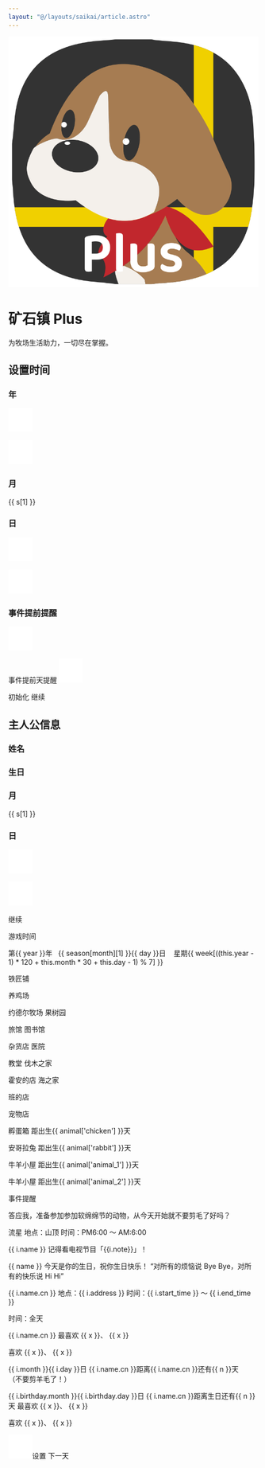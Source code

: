 ```yaml
---
layout: "@/layouts/saikai/article.astro"
---
```


![](_plus.svg)

# 矿石镇 Plus

为牧场生活助力，一切尽在掌握。

## 设置时间

### 年

![](_arrow-left-s-fill.svg)

![](_arrow-right-s-fill.svg)

### 月

{{ s[1] }}

### 日

![](_arrow-left-s-fill.svg)

![](_arrow-right-s-fill.svg)

### 事件提前提醒

![](_arrow-left-s-fill.svg)

事件提前天提醒
![](_arrow-right-s-fill.svg)

初始化
继续

## 主人公信息

### 姓名

### 生日

### 月

{{ s[1] }}

### 日

![](_arrow-left-s-fill.svg)

![](_arrow-right-s-fill.svg)

继续

游戏时间

第{{ year }}年   {{ season[month][1] }}{{ day }}日    星期{{ week[((this.year - 1) \* 120 + this.month \* 30 + this.day - 1) % 7] }}

铁匠铺

养鸡场

约德尔牧场
果树园

旅馆
图书馆

杂货店
医院

教堂
伐木之家

霍安的店
海之家

班的店

宠物店

孵蛋箱
距出生{{ animal['chicken'] }}天

安哥拉兔
距出生{{ animal['rabbit'] }}天

牛羊小屋
距出生{{ animal['animal\_1'] }}天

牛羊小屋
距出生{{ animal['animal\_2'] }}天

事件提醒

答应我，准备参加参加软绵绵节的动物，从今天开始就不要剪毛了好吗？

流星
地点：山顶
时间：PM6:00 ～ AM:6:00

{{ i.name }}
记得看电视节目「{{i.note}}」！

{{ name }}
今天是你的生日，祝你生日快乐！
“对所有的烦恼说 Bye Bye，对所有的快乐说 Hi Hi”

{{ i.name.cn }}
地点：{{ i.address }}
时间：{{ i.start\_time }} ～
{{ i.end\_time }}

时间：全天

{{ i.name.cn }}
最喜欢
{{ x }}、
{{ x }}

喜欢
{{ x }}、
{{ x }}

{{ i.month }}{{ i.day }}日
{{ i.name.cn }}距离{{ i.name.cn }}还有{{ n }}天  
（不要剪羊毛了！）

{{ i.birthday.month }}{{ i.birthday.day }}日
{{ i.name.cn }}距离生日还有{{ n }}天
最喜欢
{{ x }}、
{{ x }}

喜欢
{{ x }}、
{{ x }}

![](_list-settings-line.svg)设置
下一天
